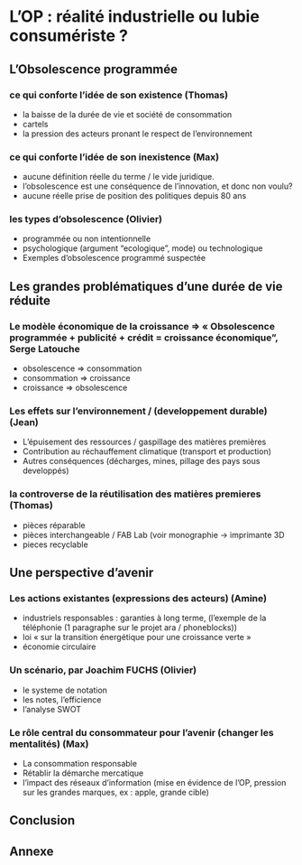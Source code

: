 L’OP : réalité industrielle ou lubie consumériste ?
===================================================

L’Obsolescence programmée
-------------------------

### ce qui conforte l’idée de son existence (Thomas)
* la baisse de la durée de vie et société de consommation 
* cartels 
* la pression des acteurs pronant le respect de l’environnement 

### ce qui conforte l’idée de son inexistence (Max)
* aucune définition réelle du terme / le vide juridique.
* l’obsolescence est une conséquence de l’innovation, et donc non voulu?
* aucune réelle prise de position des politiques depuis 80 ans

### les types d’obsolescence (Olivier)
* programmée ou non intentionnelle
* psychologique (argument “ecologique”, mode) ou technologique
* Exemples d’obsolescence programmé suspectée

Les grandes problématiques d’une durée de vie réduite
-----------------------------------------------------

### Le modèle économique de la croissance => « Obsolescence programmée + publicité + crédit = croissance économique”, Serge Latouche
* obsolescence => consommation
* consommation => croissance
* croissance => obsolescence

### Les effets sur l’environnement / (developpement durable) (Jean)
* L’épuisement des ressources / gaspillage des matières premières 
* Contribution au réchauffement climatique (transport et production)
* Autres conséquences (décharges, mines, pillage des pays sous developpés)

### la controverse de la réutilisation des matières premieres (Thomas)
* pièces réparable
* pièces interchangeable / FAB Lab (voir monographie -> imprimante 3D
* pieces recyclable

Une perspective d’avenir
--------------------

### Les actions existantes (expressions des acteurs) (Amine)
*  industriels responsables : garanties à long terme, (l’exemple de la téléphonie  (1 paragraphe sur le projet ara / phoneblocks))
* loi « sur la transition énergétique pour une croissance verte »
* économie circulaire

### Un scénario, par Joachim FUCHS (Olivier)
* le systeme de notation
* les notes, l’efficience
* l’analyse SWOT

### Le rôle central du consommateur pour l’avenir (changer les mentalités) (Max)
* La consommation responsable
* Rétablir la démarche mercatique
* l’impact des réseaux d’information (mise en évidence de l’OP, pression sur les grandes marques, ex : apple, grande cible)

Conclusion
----------

Annexe
------
